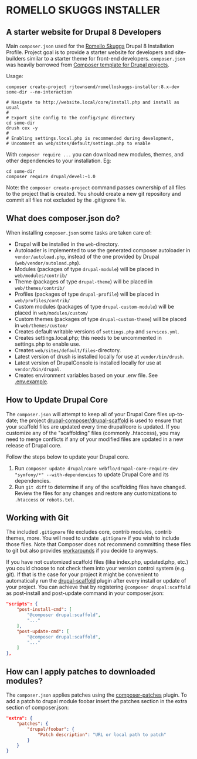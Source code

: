 # ROMELLO SKUGGS INSTALLER

## A starter website for Drupal 8 Developers

Main ```composer.json``` used for the [Romello Skuggs](https://github.com/rjtownsend/romelloskuggs) Drupal 8 Installation Profile. 
Project goal is to provide a starter website for developers and site-builders similar to a starter theme 
for front-end developers. ```composer.json``` was heavily borrowed from [Composer template for Drupal projects](https://github.com/drupal-composer/drupal-project). 

Usage:

```
composer create-project rjtownsend/romelloskuggs-installer:8.x-dev some-dir --no-interaction

# Navigate to http://website.local/core/install.php and install as usual
#
# Export site config to the config/sync directory
cd some-dir
drush cex -y
#
# Enabling settings.local.php is recommended during development, 
# Uncomment on web/sites/default/settings.php to enable
```

With `composer require ...` you can download new modules, themes, and other dependencies 
to your installation. Eg:

```
cd some-dir
composer require drupal/devel:~1.0
```

Note: the `composer create-project` command passes ownership of all files to the 
project that is created. You should create a new git repository and commit 
all files not excluded by the .gitignore file.

## What does composer.json do?

When installing ```composer.json``` some tasks are taken care of: 

* Drupal will be installed in the `web`-directory.
* Autoloader is implemented to use the generated composer autoloader in `vendor/autoload.php`,
  instead of the one provided by Drupal (`web/vendor/autoload.php`).
* Modules (packages of type `drupal-module`) will be placed in `web/modules/contrib/`
* Theme (packages of type `drupal-theme`) will be placed in `web/themes/contrib/`
* Profiles (packages of type `drupal-profile`) will be placed in `web/profiles/contrib/`
* Custom modules (packages of type `drupal-custom-module`) will be placed in `web/modules/custom/`
* Custom themes (packages of type `drupal-custom-theme`) will be placed in `web/themes/custom/`
* Creates default writable versions of `settings.php` and `services.yml`.
* Creates settings.local.php; this needs to be uncommented in settings.php to enable use. 
* Creates `web/sites/default/files`-directory.
* Latest version of drush is installed locally for use at `vendor/bin/drush`.
* Latest version of DrupalConsole is installed locally for use at `vendor/bin/drupal`.
* Creates environment variables based on your .env file. See [.env.example](.env.example).

## How to Update Drupal Core

The ```composer.json``` will attempt to keep all of your Drupal Core files up-to-date; the 
project [drupal-composer/drupal-scaffold](https://github.com/drupal-composer/drupal-scaffold) 
is used to ensure that your scaffold files are updated every time drupal/core is 
updated. If you customize any of the "scaffolding" files (commonly .htaccess), 
you may need to merge conflicts if any of your modified files are updated in a 
new release of Drupal core.

Follow the steps below to update your Drupal core.

1. Run `composer update drupal/core webflo/drupal-core-require-dev "symfony/*" --with-dependencies` to update Drupal Core and its dependencies.
1. Run `git diff` to determine if any of the scaffolding files have changed. 
   Review the files for any changes and restore any customizations to 
  `.htaccess` or `robots.txt`.

## Working with Git

The included ```.gitignore``` file excludes core, contrib modules, contrib themes, more. 
You will need to undate ```.gitignore``` if you wish to include those files. Note that
Composer does not recommend committing these files to git but also provides [workarounds](https://getcomposer.org/doc/faqs/should-i-commit-the-dependencies-in-my-vendor-directory.md)
if you decide to anyways.

If you have not customized scaffold files (like index.php, updated.php, etc.) you could choose 
to not check them into your version control system (e.g. git). If that is the case for your project it might be
convenient to automatically run the [drupal-scaffold](https://github.com/drupal-composer/drupal-scaffold) plugin after every install or update of your project. You can
achieve that by registering `@composer drupal:scaffold` as post-install and post-update command in your composer.json:

```json
"scripts": {
    "post-install-cmd": [
        "@composer drupal:scaffold",
        "..."
    ],
    "post-update-cmd": [
        "@composer drupal:scaffold",
        "..."
    ]
},
```

## How can I apply patches to downloaded modules?

The ```composer.json``` applies patches using the [composer-patches](https://github.com/cweagans/composer-patches) plugin.
To add a patch to drupal module foobar insert the patches section in the extra 
section of composer.json:

```json
"extra": {
    "patches": {
        "drupal/foobar": {
            "Patch description": "URL or local path to patch"
        }
    }
}
```


